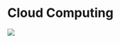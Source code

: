 # Cloud Computing

[![](https://img.shields.io/badge/Linux%20Desktop%20Container%20on%20GCP-Download%20Disini-F3702A?style=for-the-badge&logo=iCloud&logoColor=FFF)](https://github.com/kevinperdana/kevinperdana.github.io/raw/master/cloudcomputing/1.%20Linux%20Desktop%20Container%20on%20GCP.pdf)
